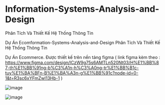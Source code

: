 # Information-Systems-Analysis-and-Design
Phân Tích Và Thiết Kế Hệ Thống Thông Tin

Dự Án Ecomformation-Systems-Analysis-and-Design
Phân Tích Và Thiết Kế Hệ Thống Thông Tin

Dự Án Ecommerce. Được thiết kế trên nền tảng figma ( link figma kèm theo : https://www.figma.com/design/lCzW9g75s6AMTLn520Nt03/H%E1%BB%87-th%E1%BB%91ng-b%C3%A1n-h%C3%A0ng-tr%E1%BB%B1c-tuy%E1%BA%BFn-B%E1%BA%A3n-g%E1%BB%91c?node-id=0-1&t=R3sc6xYFmZwl13Hb-1 )

![image](https://github.com/user-attachments/assets/98251feb-6a76-4e25-982b-3bb6b057f36b)


![image](https://github.com/user-attachments/assets/02f5fba8-df39-416c-a587-0642b4a20062)

